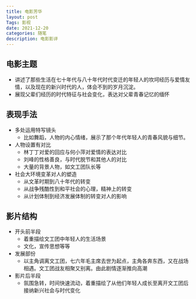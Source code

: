 ```yaml
---
title: 电影芳华
layout: post
Tags: 影视
date: 2021-12-20
categories: 随笔
description: 电影影评
---
```


## 电影主题
- 讲述了那些生活在七十年代与八十年代时代变迁的年轻人的坎坷经历与爱情友情，以及现在的新兴时代的人，体会不到的岁月沉淀。
- 展现父辈们经历的时代特征与社会变化，表达对父辈青春记忆的缅怀

## 表现手法
- 多处运用特写镜头
	- 比如舞蹈，人物的内心情绪，展示了那个年代年轻人的青春风貌与细节。
- 人物设置有对比
	- 林丁丁对爱的回应与何小萍对爱情的表达对比
	- 刘峰的性格善良，与时代脱节和其他人的对比
	- 大量的背景人物，如文工团队长等
- 社会大环境变革对人的塑造
	- 从文革时期到八十年代的转变
	- 从战争残酷性到和平社会的心理，精神上的转变
	- 从计划体制到经济发展体制的转变对人的影响

## 影片结构
- 开头前半段
	- 着重描绘文工团中年轻人的生活场景
	- 文化，宣传思想等等
- 发展部份
	- 以主角调离文工团，七六年毛主席去世为起点，主角各奔东西，又在战场相遇。文工团战友相聚又别离。由此剧情逐渐推向高潮
- 影片后半段
	- 氛围急转，时间快速流动，着重描绘了从他们年轻人成长至离开文工团后接纳新兴社会与时代变化
